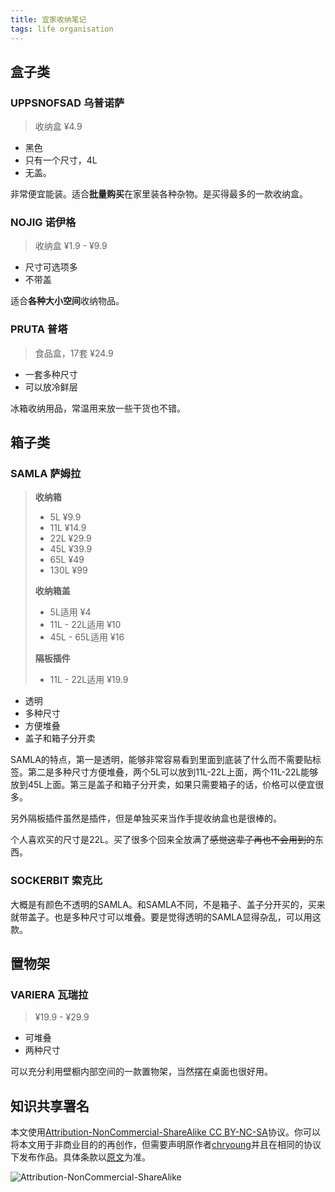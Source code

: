 ```yaml
---
title: 宜家收纳笔记
tags: life organisation
---
```


## 盒子类

### UPPSNOFSAD 乌普诺萨

> 收纳盒 ¥4.9

- 黑色
- 只有一个尺寸，4L
- 无盖。

非常便宜能装。适合**批量购买**在家里装各种杂物。是买得最多的一款收纳盒。

### NOJIG 诺伊格

> 收纳盒 ¥1.9 - ¥9.9

- 尺寸可选项多
- 不带盖

适合**各种大小空间**收纳物品。

### PRUTA 普塔

> 食品盒，17套 ¥24.9

- 一套多种尺寸
- 可以放冷鲜层

冰箱收纳用品，常温用来放一些干货也不错。

## 箱子类

### SAMLA 萨姆拉

> **收纳箱**
>
> - 5L ¥9.9
> - 11L ¥14.9
> - 22L ¥29.9
> - 45L ¥39.9
> - 65L ¥49
> - 130L ¥99
>
> **收纳箱盖**
>
> - 5L适用 ¥4
> - 11L - 22L适用 ¥10
> - 45L - 65L适用 ¥16
>
> **隔板插件**
>
> - 11L - 22L适用 ¥19.9

- 透明
- 多种尺寸
- 方便堆叠
- 盖子和箱子分开卖

SAMLA的特点，第一是透明，能够非常容易看到里面到底装了什么而不需要贴标签。第二是多种尺寸方便堆叠，两个5L可以放到11L-22L上面，两个11L-22L能够放到45L上面。第三是盖子和箱子分开卖，如果只需要箱子的话，价格可以便宜很多。

另外隔板插件虽然是插件，但是单独买来当作手提收纳盒也是很棒的。

个人喜欢买的尺寸是22L。买了很多个回来全放满了<del>感觉这辈子再也不会用到的</del>东西。

### SOCKERBIT 索克比

大概是有颜色不透明的SAMLA。和SAMLA不同，不是箱子、盖子分开买的，买来就带盖子。也是多种尺寸可以堆叠。要是觉得透明的SAMLA显得杂乱，可以用这款。

## 置物架

### VARIERA 瓦瑞拉

> ¥19.9 - ¥29.9

- 可堆叠
- 两种尺寸

可以充分利用壁橱内部空间的一款置物架，当然摆在桌面也很好用。

## 知识共享署名

本文使用[Attribution-NonCommercial-ShareAlike CC BY-NC-SA](https://creativecommons.org/licenses/by-nc-sa/4.0/deed.zh)协议。你可以将本文用于非商业目的的再创作，但需要声明原作者[chryoung](https://chryoung.github.io/)并且在相同的协议下发布作品。具体条款以[原文](https://creativecommons.org/licenses/by-nc-sa/4.0/legalcode.zh-Hans)为准。

![Attribution-NonCommercial-ShareAlike](https://licensebuttons.net/l/by-nc-sa/3.0/88x31.png)